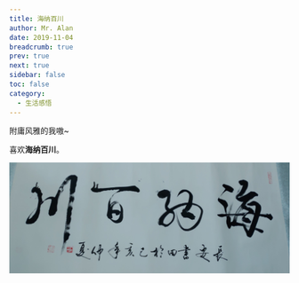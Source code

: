 ```yaml
---
title: 海纳百川
author: Mr. Alan
date: 2019-11-04
breadcrumb: true
prev: true
next: true
sidebar: false
toc: false
category:
  - 生活感悟
---
```

附庸风雅的我嗷~

喜欢**海纳百川**。

![海纳百川](assets/海纳百川.jpg)
